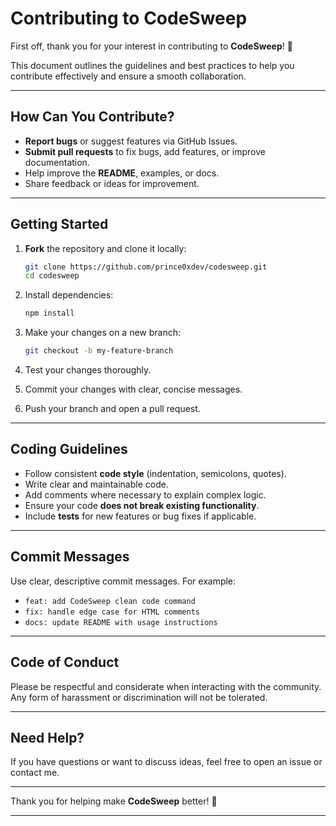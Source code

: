 # Contributing to CodeSweep

First off, thank you for your interest in contributing to **CodeSweep**! 🎉

This document outlines the guidelines and best practices to help you contribute effectively and ensure a smooth collaboration.

---

## How Can You Contribute?

- **Report bugs** or suggest features via GitHub Issues.
- **Submit pull requests** to fix bugs, add features, or improve documentation.
- Help improve the **README**, examples, or docs.
- Share feedback or ideas for improvement.

---

## Getting Started

1. **Fork** the repository and clone it locally:
   ```bash
   git clone https://github.com/prince0xdev/codesweep.git
   cd codesweep
   ```
2. Install dependencies:

   ```bash
   npm install
   ```

3. Make your changes on a new branch:

   ```bash
   git checkout -b my-feature-branch
   ```

4. Test your changes thoroughly.
5. Commit your changes with clear, concise messages.
6. Push your branch and open a pull request.

---

## Coding Guidelines

- Follow consistent **code style** (indentation, semicolons, quotes).
- Write clear and maintainable code.
- Add comments where necessary to explain complex logic.
- Ensure your code **does not break existing functionality**.
- Include **tests** for new features or bug fixes if applicable.

---

## Commit Messages

Use clear, descriptive commit messages. For example:

- `feat: add CodeSweep clean code command`
- `fix: handle edge case for HTML comments`
- `docs: update README with usage instructions`

---

## Code of Conduct

Please be respectful and considerate when interacting with the community.
Any form of harassment or discrimination will not be tolerated.

---

## Need Help?

If you have questions or want to discuss ideas, feel free to open an issue or contact me.

---

Thank you for helping make **CodeSweep** better! 🙌

---